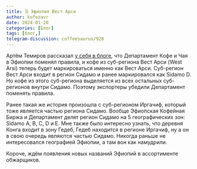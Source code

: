 ```yaml
---
title: 🗒 Эфиопия Вест Арси
author: kofezavr
date: 2024-01-20
categories: [Блог]
tags: [блог,]
telegram-discussion: coffeesaurus/928
--- 
```

Артём Темиров рассказал [у себя в блоге](https://t.me/neroaster/848), что Департамент Кофе и Чая в Эфиопии поменял правила, и кофе из суб-региона Вест Арси (West Arsi) теперь будет маркироваться именно как Вест Арси. Суб-регион Вест Арси входит в регион Сидамо и ранее маркировался как Sidamo D. Но кофе из этого суб-региона выделяется из всех остальных суб-регионов внутри Сидамо. Поэтому экспортеры убедили Департамент поменять правила.

Ранее такая же история произошла с суб-регионом Иргачиф, который тоже является частью региона Сидамо. Вообще Эфиопская Кофейная Биржа и Департамент делят регион Сидамо на 5 географических зон: Sidamo A, B, C, D и E. Мне также было интересно узнать, что деревня Конга входит в зону Гедеб, Гедеб находится в регионе Иргачиф, ну а он в свою очередь являются частью Сидамо. Никогда раньше не интересовался географией Эфиопии, а там вон как намудрили.

Короче, ждём появления новых названий Эфиопий в ассортименте обжарщиков.